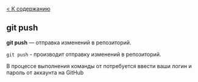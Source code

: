 [< К содержанию](./readme.md)

## git push

**git push** — отправка изменений в репозиторий.


`git push` - производит отправку изменений в репозиторий. 

В процессе выполнения команды от потребуется ввести ваши логин и пароль от аккаунта на GitHub
